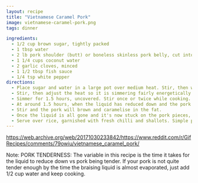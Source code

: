 ```yaml
---
layout: recipe
title: "Vietnamese Caramel Pork"
image: vietnamese-caramel-pork.png
tags: dinner

ingredients:
  - 1/2 cup brown sugar, tightly packed
  - 1 tbsp water
  - 2 lb pork shoulder (butt) or boneless skinless pork belly, cut into 1.2" pieces
  - 1 1/4 cups coconut water
  - 2 garlic cloves, minced
  - 1 1/2 tbsp fish sauce
  - 1/4 tsp white pepper
directions:
  - Place sugar and water in a large pot over medium heat. Stir, then when it bubbles and the sugar is melted (it looks like caramel), add the rest of the ingredients.
  - Stir, then adjust the heat so it is simmering fairly energetically. Not rapidly, not a slow simmer (I use medium heat on a weak stove, between medium and low on a strong stove).
  - Simmer for 1.5 hours, uncovered. Stir once or twice while cooking.
  - At around 1.5 hours, when the liquid has reduced down and the pork is tender, (see note if pork is not yet tender), the fat will separate.
  - Stir and the pork will brown and caramelise in the fat.
  - Once the liquid is all gone and it's now stuck on the pork pieces, it's ready.
  - Serve over rice, garnished with fresh chilli and shallots. Simple pickled vegetables are ideal for a side because the fresh acidity pairs well with the rich pork.
---
```


<https://web.archive.org/web/20171030233842/https://www.reddit.com/r/GifRecipes/comments/79owiu/vietnamese_caramel_pork/>

Note:
PORK TENDERNESS: The variable in this recipe is the time it takes for the liquid to reduce down vs pork being tender. If your pork is not quite tender enough by the time the braising liquid is almost evaporated, just add 1/2 cup water and keep cooking.
